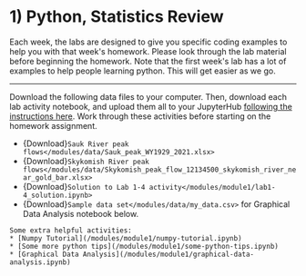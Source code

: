# 1) Python, Statistics Review

Each week, the labs are designed to give you specific coding examples to help you with that week's homework.
Please look through the lab material before beginning the homework.  Note that the first week's lab has a lot of examples to help people learning python.  This will get easier as we go.

---

Download the following data files to your computer. Then, download each lab activity notebook, and upload them all to your JupyterHub [following the instructions here](/resources/b-learning-jupyter.md). Work through these activities before starting on the homework assignment.

* {Download}`Sauk River peak flows</modules/data/Sauk_peak_WY1929_2021.xlsx>`
* {Download}`Skykomish River peak flows</modules/data/Skykomish_peak_flow_12134500_skykomish_river_near_gold_bar.xlsx>`
* {Download}`Solution to Lab 1-4 activity</modules/module1/lab1-4_solution.ipynb>`
* {Download}`Sample data set</modules/data/my_data.csv>` for Graphical Data Analysis notebook below.


```{note}
Some extra helpful activities:
* [Numpy Tutorial](/modules/module1/numpy-tutorial.ipynb)
* [Some more python tips](/modules/module1/some-python-tips.ipynb)
* [Graphical Data Analysis](/modules/module1/graphical-data-analysis.ipynb)
```
